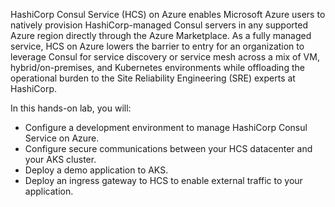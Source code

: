 HashiCorp Consul Service (HCS) on Azure enables Microsoft Azure users to natively
provision HashiCorp-managed Consul servers in any supported Azure region directly
through the Azure Marketplace. As a fully managed service, HCS on Azure lowers the
barrier to entry for an organization to leverage Consul for service discovery or
service mesh across a mix of VM, hybrid/on-premises, and Kubernetes environments
while offloading the operational burden to the Site Reliability Engineering (SRE)
experts at HashiCorp.

In this hands-on lab, you will:

- Configure a development environment to manage HashiCorp Consul Service on Azure.
- Configure secure communications between your HCS datacenter and your AKS cluster.
- Deploy a demo application to AKS.
- Deploy an ingress gateway to HCS to enable external traffic to your application.
